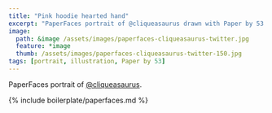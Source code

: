 ```yaml
---
title: "Pink hoodie hearted hand"
excerpt: "PaperFaces portrait of @cliqueasaurus drawn with Paper by 53 on an iPad."
image: 
  path: &image /assets/images/paperfaces-cliqueasaurus-twitter.jpg 
  feature: *image
  thumb: /assets/images/paperfaces-cliqueasaurus-twitter-150.jpg
tags: [portrait, illustration, Paper by 53]
---
```


PaperFaces portrait of [@cliqueasaurus](http://twitter.com/cliqueasaurus).

{% include boilerplate/paperfaces.md %}
